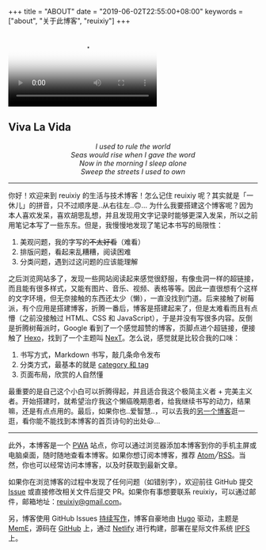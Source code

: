 +++
title = "ABOUT"
date = "2019-06-02T22:55:00+08:00"
keywords = ["about", "关于此博客", "reuixiy"]
+++

<video src="QmZgXJwFNRAyUEuU36jReXtyjESeTWEGZpcJGuWSnbRTf1" poster="../images/viva-la-vida.jpg" controls></video>

<h2 class="viva-la-vida">Viva La Vida</h2>

<p style="text-align:center"><i>I used to rule the world<br>
Seas would rise when I gave the word<br>
Now in the morning I sleep alone<br>
Sweep the streets I used to own</i></p>

---

你好！欢迎来到 reuixiy 的生活与技术博客！怎么记住 reuixiy 呢？其实就是「一休儿」的拼音，只不过顺序是..从右往左..🙃... 为什么我要搭建这个博客呢？因为本人喜欢发呆，喜欢胡思乱想，并且发现用文字记录时能够更深入发呆，所以之前用笔记本写了一些东东。但是，我慢慢地发现了笔记本书写的局限性：

1. 美观问题，我的字写的~~不太好看~~（难看）
2. 排版问题，看起来乱糟糟，阅读困难
3. 分类问题，遇到过这问题的应该能理解

之后浏览网站多了，发现一些网站阅读起来感觉很舒服，有像虫洞一样的超链接，而且能有很多样式，又能有图片、音乐、视频、表格等等。因此一直很想有个这样的文字环境，但无奈接触的东西还太少（懒），一直没找到门道。后来接触了树莓派，有个应用是搭建博客，折腾一番后，博客是搭建起来了，但是太难看而且有点懵（之前没接触过 HTML、CSS 和 JavaScript），于是并没有写很多内容。反倒是折腾树莓派时，Google 看到了一个感觉超赞的博客，页脚点进个超链接，便接触了 [Hexo](https://hexo.io/)，找到了一个主题叫 [NexT](https://github.com/theme-next/hexo-theme-next)。怎么说，感觉就是比较合我的口味：

1. 书写方式，Markdown 书写，敲几条命令发布
2. 分类方式，最基本的就是 [category 和 tag](/tech/categories+tags/)
3. 页面布局，欣赏的人自然懂

最重要的是自己这个小白可以折腾得起，并且适合我这个极简主义者 + 完美主义者。开始搭建时，就希望治疗我这个懒癌晚期患者，给我继续书写的动力，结果嘛，还是有点点用的。最后，如果你也..爱智慧..，可以去我的[另一个博客](https://yixiuer.me/)逛一逛，看你能不能找到本博客的首页诗句的出处😃...

---

此外，本博客是一个 [PWA](https://developers.google.com/web/progressive-web-apps/) 站点，你可以通过浏览器添加本博客到你的手机主屏或电脑桌面，随时随地查看本博客。如果你想订阅本博客，推荐 <a href="/atom.xml" target="_blank" rel="noopener">Atom</a>╱<a href="/rss.xml" target="_blank" rel="noopener">RSS</a>。当然，你也可以经常访问本博客，以及时获取到最新文章。

如果你在浏览博客的过程中发现了任何问题（如错别字），欢迎前往 GitHub 提交 [Issue](https://github.com/reuixiy/io-oi.me/issues) 或直接修改相关文件后提交 PR。如果你有事想要联系 reuixiy，可以通过邮件，邮箱地址：[reuixiy@gmail.com](mailto:reuixiy@gmail.com)。

另，博客使用 GitHub Issues [持续写作](/tech/continuous-writing-with-github-issues/)，博客自豪地由 [Hugo](https://gohugo.io/) 驱动，主题是 [MemE](https://github.com/reuixiy/hugo-theme-meme)，源码在 [GitHub](https://github.com/reuixiy/io-oi.me) 上，通过 [Netlify](https://www.netlify.com/) 进行构建，部署在星际文件系统 [IPFS](https://ipfs.io/) 上。
